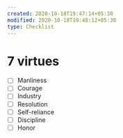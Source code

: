 ```yaml
---
created: 2020-10-18T19:47:14+05:30
modified: 2020-10-18T19:48:12+05:30
type: Checklist
---
```


# 7 virtues

- [ ] Manliness
- [ ] Courage
- [ ] Industry
- [ ] Resolution
- [ ] Self-reliance
- [ ] Discipline
- [ ] Honor